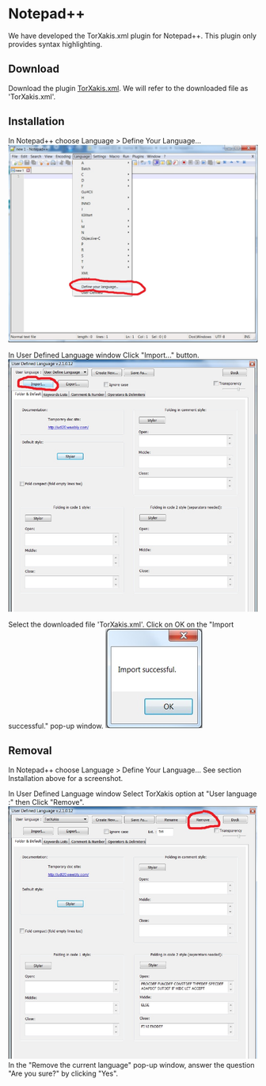 # Notepad++

We have developed the TorXakis.xml plugin for Notepad++.
This plugin only provides syntax highlighting.

## Download

Download the plugin [TorXakis.xml](TorXakis.xml).
We will refer to the downloaded file as 'TorXakis.xml'.

## Installation

In Notepad++ choose Language > Define Your Language...
![DefineYourLanguage!](DefineYourLanguage.jpg)

In User Defined Language window
Click "Import..." button.
![Import!](Import.jpg)

Select the downloaded file 'TorXakis.xml'.
Click on OK on the "Import successful." pop-up window.
![Success!](Success.jpg)

## Removal

In Notepad++ choose Language > Define Your Language...
See section Installation above for a screenshot.

In User Defined Language window
Select TorXakis option at "User language :" 
then Click "Remove".
![Remove!](Remove.jpg)
In the "Remove the current language" pop-up window,
answer the question "Are you sure?" by clicking "Yes".
